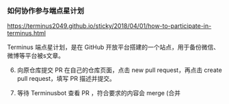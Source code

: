 ### 如何协作参与端点星计划
https://terminus2049.github.io/sticky/2018/04/01/how-to-participate-in-terminus.html

Terminus 端点星计划，是在 GitHub 开放平台搭建的一个站点，用于备份微信、微博等平台被s文章。

6. 向原仓库提交 PR
在自己的仓库页面，点击 new pull request，再点击 create pull request，填写 PR 描述并提交。

7. 等待 Terminusbot 查看 PR ，符合要求的内容会 merge (合并
